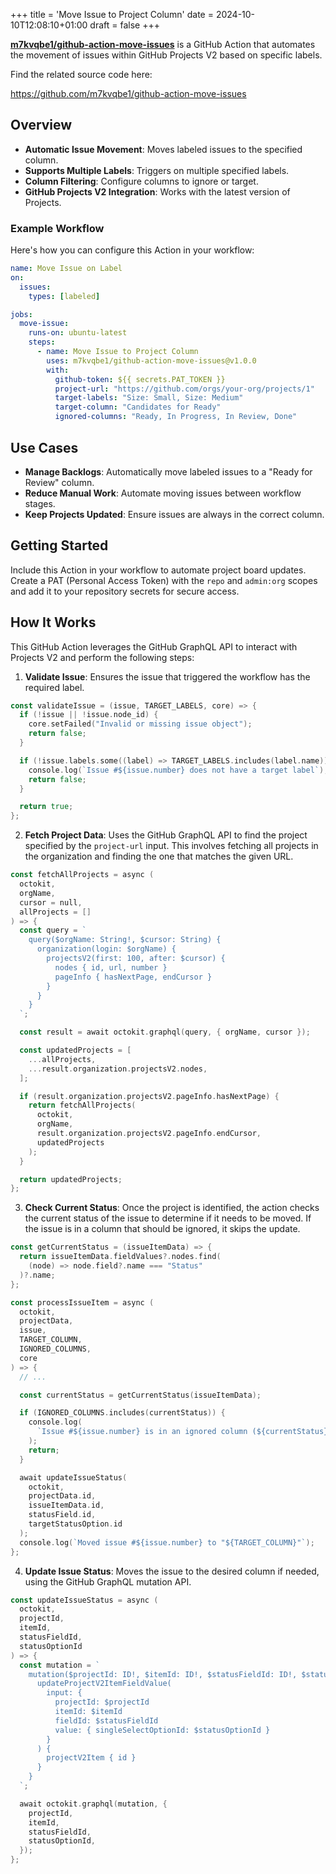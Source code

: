 +++
title = 'Move Issue to Project Column'
date = 2024-10-10T12:08:10+01:00
draft = false
+++

[**m7kvqbe1/github-action-move-issues**](https://github.com/marketplace/actions/move-issue-to-project-column) is a GitHub Action that automates the movement of issues within GitHub Projects V2 based on specific labels.

Find the related source code here:

https://github.com/m7kvqbe1/github-action-move-issues

## Overview

- **Automatic Issue Movement**: Moves labeled issues to the specified column.
- **Supports Multiple Labels**: Triggers on multiple specified labels.
- **Column Filtering**: Configure columns to ignore or target.
- **GitHub Projects V2 Integration**: Works with the latest version of Projects.

### Example Workflow

Here's how you can configure this Action in your workflow:

```yaml
name: Move Issue on Label
on:
  issues:
    types: [labeled]

jobs:
  move-issue:
    runs-on: ubuntu-latest
    steps:
      - name: Move Issue to Project Column
        uses: m7kvqbe1/github-action-move-issues@v1.0.0
        with:
          github-token: ${{ secrets.PAT_TOKEN }}
          project-url: "https://github.com/orgs/your-org/projects/1"
          target-labels: "Size: Small, Size: Medium"
          target-column: "Candidates for Ready"
          ignored-columns: "Ready, In Progress, In Review, Done"
```

## Use Cases

- **Manage Backlogs**: Automatically move labeled issues to a "Ready for Review" column.
- **Reduce Manual Work**: Automate moving issues between workflow stages.
- **Keep Projects Updated**: Ensure issues are always in the correct column.

## Getting Started

Include this Action in your workflow to automate project board updates. Create a PAT (Personal Access Token) with the `repo` and `admin:org` scopes and add it to your repository secrets for secure access.

## How It Works

This GitHub Action leverages the GitHub GraphQL API to interact with Projects V2 and perform the following steps:

1. **Validate Issue**: Ensures the issue that triggered the workflow has the required label.

```go
const validateIssue = (issue, TARGET_LABELS, core) => {
  if (!issue || !issue.node_id) {
    core.setFailed("Invalid or missing issue object");
    return false;
  }

  if (!issue.labels.some((label) => TARGET_LABELS.includes(label.name))) {
    console.log(`Issue #${issue.number} does not have a target label`);
    return false;
  }

  return true;
};
```

2. **Fetch Project Data**: Uses the GitHub GraphQL API to find the project specified by the `project-url` input. This involves fetching all projects in the organization and finding the one that matches the given URL.

```go
const fetchAllProjects = async (
  octokit,
  orgName,
  cursor = null,
  allProjects = []
) => {
  const query = `
    query($orgName: String!, $cursor: String) {
      organization(login: $orgName) {
        projectsV2(first: 100, after: $cursor) {
          nodes { id, url, number }
          pageInfo { hasNextPage, endCursor }
        }
      }
    }
  `;

  const result = await octokit.graphql(query, { orgName, cursor });

  const updatedProjects = [
    ...allProjects,
    ...result.organization.projectsV2.nodes,
  ];

  if (result.organization.projectsV2.pageInfo.hasNextPage) {
    return fetchAllProjects(
      octokit,
      orgName,
      result.organization.projectsV2.pageInfo.endCursor,
      updatedProjects
    );
  }

  return updatedProjects;
};
```

3. **Check Current Status**: Once the project is identified, the action checks the current status of the issue to determine if it needs to be moved. If the issue is in a column that should be ignored, it skips the update.

```go
const getCurrentStatus = (issueItemData) => {
  return issueItemData.fieldValues?.nodes.find(
    (node) => node.field?.name === "Status"
  )?.name;
};

const processIssueItem = async (
  octokit,
  projectData,
  issue,
  TARGET_COLUMN,
  IGNORED_COLUMNS,
  core
) => {
  // ...

  const currentStatus = getCurrentStatus(issueItemData);

  if (IGNORED_COLUMNS.includes(currentStatus)) {
    console.log(
      `Issue #${issue.number} is in an ignored column (${currentStatus}). Skipping.`
    );
    return;
  }

  await updateIssueStatus(
    octokit,
    projectData.id,
    issueItemData.id,
    statusField.id,
    targetStatusOption.id
  );
  console.log(`Moved issue #${issue.number} to "${TARGET_COLUMN}"`);
};
```

4. **Update Issue Status**: Moves the issue to the desired column if needed, using the GitHub GraphQL mutation API.

```go
const updateIssueStatus = async (
  octokit,
  projectId,
  itemId,
  statusFieldId,
  statusOptionId
) => {
  const mutation = `
    mutation($projectId: ID!, $itemId: ID!, $statusFieldId: ID!, $statusOptionId: String!) {
      updateProjectV2ItemFieldValue(
        input: {
          projectId: $projectId
          itemId: $itemId
          fieldId: $statusFieldId
          value: { singleSelectOptionId: $statusOptionId }
        }
      ) {
        projectV2Item { id }
      }
    }
  `;

  await octokit.graphql(mutation, {
    projectId,
    itemId,
    statusFieldId,
    statusOptionId,
  });
};
```
